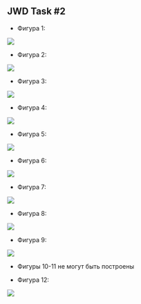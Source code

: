 ## JWD Task #2

- Фигура 1:

![](https://github.com/PavelSidorovich/JWDTask2/blob/task2/readme/1.jpg)

- Фигура 2:

![](https://github.com/PavelSidorovich/JWDTask2/blob/task2/readme/2.jpg)

- Фигура 3:

![](https://github.com/PavelSidorovich/JWDTask2/blob/task2/readme/3.jpg)

- Фигура 4:

![](https://github.com/PavelSidorovich/JWDTask2/blob/task2/readme/4.jpg)

- Фигура 5:

![](https://github.com/PavelSidorovich/JWDTask2/blob/task2/readme/5.jpg)

- Фигура 6:

![](https://github.com/PavelSidorovich/JWDTask2/blob/task2/readme/6.jpg)

- Фигура 7:

![](https://github.com/PavelSidorovich/JWDTask2/blob/task2/readme/7.jpg)

- Фигура 8:

![](https://github.com/PavelSidorovich/JWDTask2/blob/task2/readme/8.jpg)

- Фигура 9:

![](https://github.com/PavelSidorovich/JWDTask2/blob/task2/readme/9.jpg)

- Фигуры 10-11 не могут быть построены

- Фигура 12:

![](https://github.com/PavelSidorovich/JWDTask2/blob/task2/readme/12.jpg)
